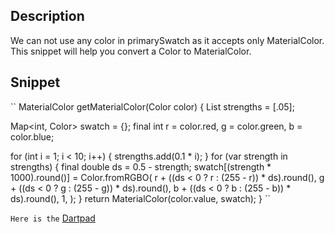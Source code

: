 Description
-----------

We can not use any color in primarySwatch as it accepts only MaterialColor. This snippet will help you convert a Color to MaterialColor.

Snippet
-------

``
MaterialColor getMaterialColor(Color color) {
  List strengths = <double>[.05];

  Map<int, Color> swatch = {};
  final int r = color.red, g = color.green, b = color.blue;

  for (int i = 1; i < 10; i++) {
    strengths.add(0.1 * i);
  }
  for (var strength in strengths) {
    final double ds = 0.5 - strength;
    swatch[(strength * 1000).round()] = Color.fromRGBO(
      r + ((ds < 0 ? r : (255 - r)) * ds).round(),
      g + ((ds < 0 ? g : (255 - g)) * ds).round(),
      b + ((ds < 0 ? b : (255 - b)) * ds).round(),
      1,
    );
  }
  return MaterialColor(color.value, swatch);
}
``

`Here is the` [Dartpad](https://dartpad.dev/?id=8c2048c428bb6c47a2d3def2596a4aa6)
